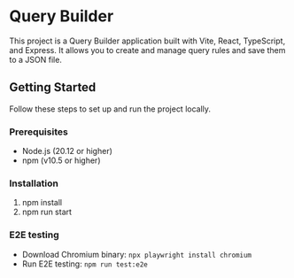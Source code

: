 # Query Builder

This project is a Query Builder application built with Vite, React, TypeScript, and Express. It allows you to create and manage query rules and save them to a JSON file.

## Getting Started

Follow these steps to set up and run the project locally.

### Prerequisites

- Node.js (20.12 or higher)
- npm (v10.5 or higher)

### Installation

1. npm install
2. npm run start

### E2E testing

- Download Chromium binary: `npx playwright install chromium`
- Run E2E testing: `npm run test:e2e`
